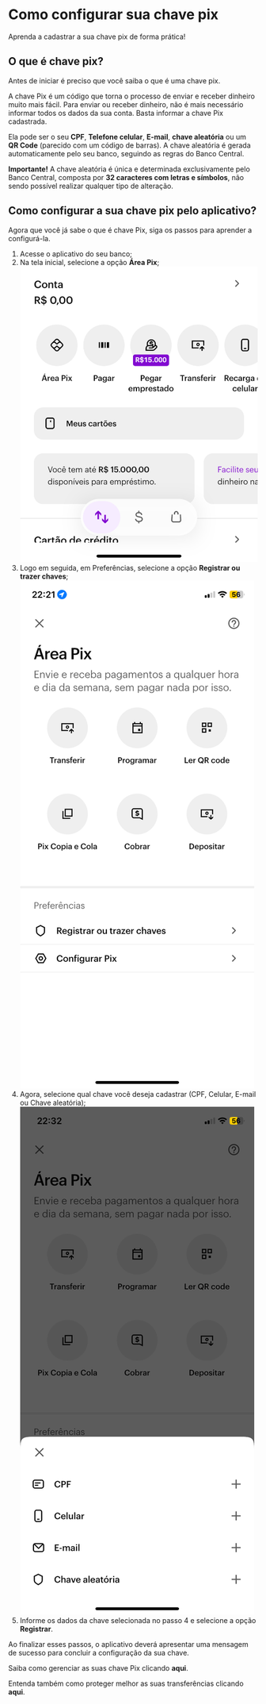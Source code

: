 
# Como configurar sua chave pix

Aprenda a cadastrar a sua chave pix de forma prática!

## O que é chave pix?

Antes de iniciar é preciso que você saiba o que é uma chave pix.

A chave Pix é um código que torna o processo de enviar e receber dinheiro muito mais fácil. Para enviar ou receber dinheiro, não é mais necessário informar todos os dados da sua conta. Basta informar a chave Pix cadastrada.

Ela pode ser o seu **CPF**, **Telefone celular**, **E-mail**, **chave aleatória** ou um **QR Code** (parecido com um código de barras). A chave aleatória é gerada automaticamente pelo seu banco, seguindo as regras do Banco Central.

**Importante!** A chave aleatória é única e determinada exclusivamente pelo Banco Central, composta por **32 caracteres com letras e símbolos**, não sendo possível realizar qualquer tipo de alteração.

## Como configurar a sua chave pix pelo aplicativo?

Agora que você já sabe o que é chave Pix, siga os passos para aprender a configurá-la.

1. Acesse o aplicativo do seu banco;
2. Na tela inicial, selecione a opção **Área Pix**;
   ![Tela inicial](https://github.com/talicpaes1/pix-tutorial/blob/main/Imagens/inicial.PNG?raw=true)
4. Logo em seguida, em Preferências, selecione a opção **Registrar ou trazer chaves**;
   ![Area pix](https://github.com/talicpaes1/pix-tutorial/blob/main/Imagens/area_pix.PNG?raw=true)
6. Agora, selecione qual chave você deseja cadastrar (CPF, Celular, E-mail ou Chave aleatória);
   ![Chave pix](https://github.com/talicpaes1/pix-tutorial/blob/main/Imagens/chave.PNG?raw=true)
8. Informe os dados da chave selecionada no passo 4 e selecione a opção **Registrar**.

Ao finalizar esses passos, o aplicativo deverá apresentar uma mensagem de sucesso para concluir a configuração da sua chave.

Saiba como gerenciar as suas chave Pix clicando **aqui**.

Entenda também como proteger melhor as suas transferências clicando **aqui**.


